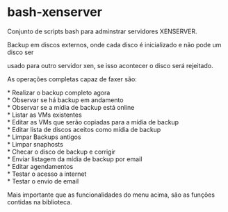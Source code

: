 # bash-xenserver
<p>Conjunto de scripts bash para adminstrar servidores XENSERVER.</p>
<p>Backup em discos externos, onde cada disco é inicializado e não pode um disco ser <p>usado para outro servidor xen, se isso acontecer o disco será rejeitado.</p>
<p>As operações completas capaz de faxer são:</p>
*  Realizar o backup completo agora<br/>
*  Observar se há backup em andamento<br/>
*  Observar se a mídia de backup está online<br/>
*  Listar as VMs existentes<br/>
*  Editar as VMs que serão copiadas para a mídia de backup<br/>
*  Editar lista de discos aceitos como mídia de backup<br/>
*  Limpar Backups antigos<br/>
*  Limpar snaphosts<br/>
*  Checar o disco de backup e corrigir<br/>
*  Enviar listagem da mídia de backup por email<br/>
*  Editar agendamentos<br/>
*  Testar o acesso a internet<br/>
*  Testar o envio de email<br/>
<p>Mais importante que as funcionalidades do menu acima, são as funções contidas na biblioteca.</p>

